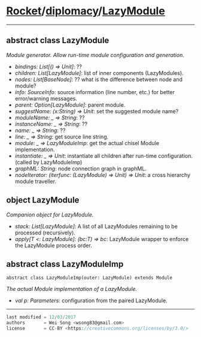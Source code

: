 [Rocket](../Readme.md)/[diplomacy](../diplomacy.md)/[LazyModule](https://github.com/ucb-bar/rocket-chip/blob/master/src/main/scala/diplomacy/LazyModule.scala)
=====================

**********************

abstract class LazyModule
----------------------
*Module generator. Allow run-time module configuration and generation.*

+ *bindings: List[() => Unit]*: ??
+ *children: List[LazyModule]*: list of inner components (LazyModules).
+ *nodes: List[BaseNode]*: ?? what is the difference between node and module?
+ *info: SourceInfo*: source information (line number, etc.) for better error/warning messages.
+ *parent: Option[LazyModule]*: parent module.
+ *suggestName: (x:String) => Unit*: set the suggested module name?
+ *moduleName: _ => String*: ??
+ *instanceName: _ => String*: ??
+ *name: _ => String*: ??
+ *line: _ => String*: get source line string.
+ *module: _ => LazyModuleImp*: get the actual chisel Module implementation.
+ *instantiate: _ => Unit*: instantiate all children after run-time configuration. (called by LazyModuleImp)
+ *graphML: String*: node connection graph in graphML.
+ *nodeIterator: (iterfunc: (LazyModule) => Unit) => Unit*: a cross hierarchy module traveller.

object LazyModule
------------------------
*Companion object for LazyModule.*

+ *stack: List[LazyModule]*: A list of all LazyModules remaining to be processed (recursively).
+ *apply[T <: LazyModule]: (bc:T) => bc*: LazyModule wrapper to enforce the LazyModule process order.

abstract class LazyModuleImp
------------------------
    abstract class LazyModuleImp(outer: LazyModule) extends Module

*The actual Module implementation of a LazyModule.*

+ *val p: Parameters*: configuration from the paired LazyModule.






**********************

```scala
last modified = 12/03/2017
authors       = Wei Song <wsong83@gmail.com>
license       = CC-BY <https://creativecommons.org/licenses/by/3.0/>
```
